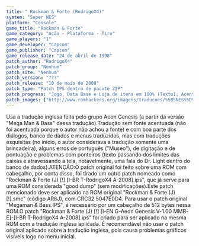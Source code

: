 ```yaml
---
title: " Rockman & Forte (RodrigoX4)"
system: "Super NES"
platform: "Console"
game_title: "Rockman & Forte"
game_category: "Ação - Plataforma - Tiro"
game_players: "1"
game_developer: "Capcom"
game_publisher: "Capcom"
game_release_date: "24 de abril de 1998"
patch_author: "RodrigoX4"
patch_group: "Nenhum"
patch_site: "Nenhum"
patch_version: "???"
patch_release: "10 de maio de 2008"
patch_type: "Patch IPS dentro de pacote ZIP"
patch_progress: "Jogo, Data Base e Loja de itens em 100% (Texto); Acentuação em 0%; Tela título e Tela de arquivos em 100% (Gráficos)"
patch_images: ["http://www.romhackers.org/imagens/traducoes/%5BSNES%5D%20Rockman%20&%20Forte%20-%20RodrigoX4%20-%201.png","http://www.romhackers.org/imagens/traducoes/%5BSNES%5D%20Rockman%20&%20Forte%20-%20RodrigoX4%20-%202.png","http://www.romhackers.org/imagens/traducoes/%5BSNES%5D%20Rockman%20&%20Forte%20-%20RodrigoX4%20-%203.png"]
---
```

Usa a tradução inglesa feita pelo grupo Aeon Genesis (a partir da versão "Mega Man & Bass" dessa tradução).Tradução sem fonte acentuada (não foi acentuada porque o autor não achou a fonte) e com boa parte dos diálogos, banco de dados e menus traduzidos, mas com traduções esquisitas (no início, o autor considerava a tradução somente uma brincadeira), alguns erros de português ("Museo"), de digitação e de pontuação e problemas com ponteiros (texto passando dos limites das caixas e atravessando a tela, notavelmente, uma fala do Dr. Light dentro do banco de dados).ATENÇÃO:O patch original foi feito sobre uma ROM com cabeçalho, por conta disso, foi tirado um outro patch nomeado como "Rockman & Forte (J) [!] [I-BR T-RodrigoX4 A-2008].ips", que já serve para uma ROM considerada "good dump" (sem modificações).Este patch mencionado deve ser aplicado na ROM original "Rockman & Forte (J) [!].smc" (código AR6J), com CRC32 5047E0D4. Para usar o patch original "Megaman & Bass.IPS", é necessário por um cabeçalho de 512 bytes nessa ROM.O patch "Rockman & Forte (J) [!] [I-EN G-Aeon Genesis V-1.00 MMB-E]-[I-BR T-RodrigoX4 A-2008].ips" foi criado para ser aplicado na mesma ROM com a tradução inglesa aplicada. É recomendável não usar o patch original aplicado sobre a tradução inglesa, pois causa problemas gráficos visíveis logo no menu inicial.
